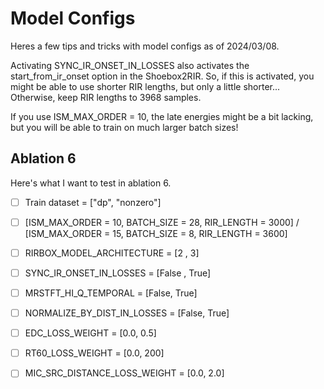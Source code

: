 # Model Configs

Heres a few tips and tricks with model configs as of 2024/03/08.

Activating SYNC_IR_ONSET_IN_LOSSES also activates the start_from_ir_onset option in the Shoebox2RIR. So, if this is activated, you might be able to use shorter RIR lengths, but only a little shorter...
Otherwise, keep RIR lengths to 3968 samples.

If you use ISM_MAX_ORDER = 10, the late energies might be a bit lacking, but you will be able to train on much larger batch sizes!

## Ablation 6

Here's what I want to test in ablation 6.

- [ ] Train dataset = ["dp", "nonzero"]

- [ ] [ISM_MAX_ORDER = 10, BATCH_SIZE = 28, RIR_LENGTH = 3000] / [ISM_MAX_ORDER = 15, BATCH_SIZE = 8, RIR_LENGTH = 3600]

- [ ] RIRBOX_MODEL_ARCHITECTURE = [2 , 3]

- [ ] SYNC_IR_ONSET_IN_LOSSES = [False , True]
- [ ] MRSTFT_HI_Q_TEMPORAL = [False, True]
- [ ] NORMALIZE_BY_DIST_IN_LOSSES = [False, True]

- [ ] EDC_LOSS_WEIGHT = [0.0, 0.5]
- [ ] RT60_LOSS_WEIGHT = [0.0, 200]
- [ ] MIC_SRC_DISTANCE_LOSS_WEIGHT = [0.0, 2.0]
